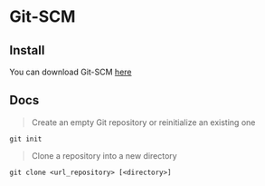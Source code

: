 # Git-SCM

## Install

You can download Git-SCM [here](https://git-scm.com/downloads)

## Docs

> Create an empty Git repository or reinitialize an existing one

```shell
git init
```

> Clone a repository into a new directory

```shell
git clone <url_repository> [<directory>]
```